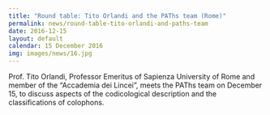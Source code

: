 ```yaml
---
title: "Round table: Tito Orlandi and the PAThs team (Rome)"
permalink: news/round-table-tito-orlandi-and-paths-team
date: 2016-12-15
layout: default
calendar: 15 December 2016
img: images/news/16.jpg
---
```


Prof. Tito Orlandi, Professor Emeritus of Sapienza University of Rome and member of the “Accademia dei Lincei”, meets the PAThs team on December 15, to discuss aspects of the codicological description and the classifications of colophons.
